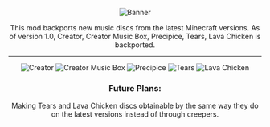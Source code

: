 <div align="center">

![Banner](https://cdn.modrinth.com/data/cached_images/c835164a7df17c0a5b1c0541a98a44f2a3454c30.png)

This mod backports new music discs from the latest Minecraft versions. As of version 1.0, Creator, Creator Music Box, Precipice, Tears, Lava Chicken is backported.

---
![Creator](https://cdn.modrinth.com/data/cached_images/82ca1f130294de65da0e4761c7dc4dabffc74da4.png)
![Creator Music Box](https://cdn.modrinth.com/data/cached_images/c3c07aa121806dfe77e69a587cdc1db16650141d.png)
![Precipice](https://cdn.modrinth.com/data/cached_images/6617e8bdbb013d8277cbb02c2d60c544895ce965.png)
![Tears](https://cdn.modrinth.com/data/cached_images/3c3826b4f4f96b2f94ed95b23f04aa63d4bfbe10.png)
![Lava Chicken](https://cdn.modrinth.com/data/cached_images/941d540d7a63266ffbeeb35126d3fdc6d6ba2822.png)


### Future Plans:
Making Tears and Lava Chicken discs obtainable by the same way they do on the latest versions instead of through creepers.

</div>